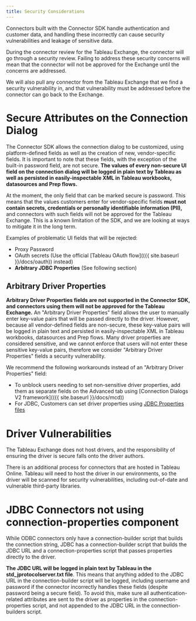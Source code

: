 ```yaml
---
title: Security Considerations
---
```


Connectors built with the Connector SDK handle authentication and customer data, and handling these incorrectly can cause security vulnerabilities and leakage of sensitive data.

During the connector review for the Tableau Exchange, the connector will go through a security review. Failing to address these security concerns will mean that the connector will not be approved for the Exchange until the concerns are addressed.

We will also pull any connector from the Tableau Exchange that we find a security vulnerability in, and that vulnerability must be addressed before the connector can go back to the Exchange.


# Secure Attributes on the Connection Dialog

The Connector SDK allows the connection dialog to be customized, using platform-defined fields as well as the creation of new, vendor-specific fields. It is important to note that these fields, with the exception of the built-in password field, are not secure. **The values of every non-secure UI field on the connection dialog will be logged in plain text by Tableau as well as persisted in easily-inspectable XML in Tableau workbooks, datasources and Prep flows.**

At the moment, the only field that can be marked secure is password. This means that the values customers enter for vendor-specific fields **must not contain secrets, credentials or personally identifiable information (PII),** and connectors with such fields will not be approved for the Tableau Exchange. This is a known limitation of the SDK, and we are looking at ways to mitigate it in the long term.

Examples of problematic UI fields that will be rejected:
- Proxy Password
- OAuth secrets (Use the official [Tableau OAuth flow](({{ site.baseurl }}/docs/oauth)) instead)
- **Arbitrary JDBC Properties** (See following section)

## Arbitrary Driver Properties

**Arbitrary Driver Properties fields are not supported in the Connector SDK, and connectors using them will not be approved for the Tableau Exchange.** An "Arbitrary Driver Properties" field allows the user to manually enter key-value pairs that will be passed directly to the driver. However, because all vendor-defined fields are non-secure, these key-value pairs will be logged in plain text and persisted in easily-inspectable XML in Tableau workbooks, datasources and Prep flows. Many driver properties are considered sensitive, and we cannot enforce that users will not enter these sensitive key-value pairs, therefore we consider "Arbitrary Driver Properties" fields a security vulnerability.

We recommend the following workarounds instead of an "Arbitrary Driver Properties" field:
- To unblock users needing to set non-sensitive driver properties, add them as separate fields on the Advanced tab using [Connection Dialogs V2 framework](({{ site.baseurl }}/docs/mcd))
- For JDBC, Customers can set driver properties using [JDBC Properties files](https://kb.tableau.com/articles/howto/Customizing-JDBC-Connections)

# Driver Vulnerabilities

The Tableau Exchange does not host drivers, and the responsibility of ensuring the driver is secure falls onto the driver authors.

There is an additional process for connectors that are hosted in Tableau Online. Tableau will need to host the driver in our environments, so the driver will be scanned for security vulnerabilities, including out-of-date and vulnerable third-party libraries.

# JDBC Connectors not using connection-properties component

While ODBC connectors only have a connection-builder script that builds the connection string, JDBC has a connection-builder script that builds the JDBC URL and a connection-properties script that passes properties directly to the driver.

**The JDBC URL will be logged in plain text by Tableau in the std_jprotocolserver.txt file**. This means that anything added to the JDBC URL in the connection-builder script will be logged, including username and password if the connector incorrectly handles these fields (despite password being a secure field). To avoid this, make sure all authentication-related attributes are sent to the driver as properties in the connection-properties script, and not appended to the JDBC URL in the connection-builders script.

